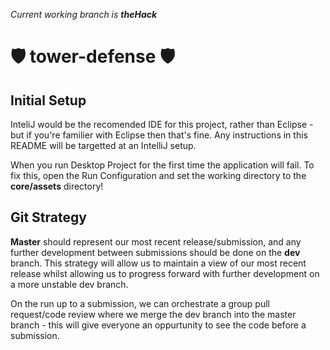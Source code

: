 _Current working branch is **theHack**_


# 🛡 tower-defense 🛡

## Initial Setup
InteliJ would be the recomended IDE for this project, rather than Eclipse - but if you're familier with Eclipse then that's fine. Any instructions in this README will be targetted at an IntelliJ setup.

When you run Desktop Project for the first time the application will fail. To fix this, open the Run Configuration and set the working directory to the **core/assets** directory!

## Git Strategy
**Master** should represent our most recent release/submission, and any further development between submissions should be done on the **dev** branch. This strategy will allow us to maintain a view of our most recent release whilst allowing us to progress forward with further development on a more unstable dev branch. 

On the run up to a submission, we can orchestrate a group pull request/code review where we merge the dev branch into the master branch - this will give everyone an oppurtunity to see the code before a submission.
